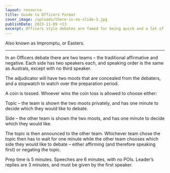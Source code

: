 ```yaml
---
layout: resource
title: Guide to Officers Format
cover_image: /uploads/there-is-no-slide-3.jpg
publishDate: 2023-11-09 +13
excerpt: Officers style debates are famed for being quick and a lot of fun.
---
```

Also known as Impromptu, or Easters.

___

In an Officers debate there are two teams – the traditional affirmative and negative. Each side has two speakers each, and speaking order is the same as Australs, except with no third speaker.

The adjudicator will have two moots that are concealed from the debaters, and a stopwatch to watch over the preparation period.

A coin is tossed. Whoever wins the coin toss is allowed to choose either:

Topic – the team is shown the two moots privately, and has one minute to decide which they would like to debate.

Side – the other team is shown the two moots, and has one minute to decide which they would like.

The topic is then announced to the other team. Whichever team chose the topic then has to wait for one minute while the other team chooses which side they would like to debate – either affirming (and therefore speaking first) or negating the topic.

Prep time is 5 minutes. Speeches are 6 minutes, with no POIs. Leader’s replies are 3 minutes, and must be given by the first speaker.
